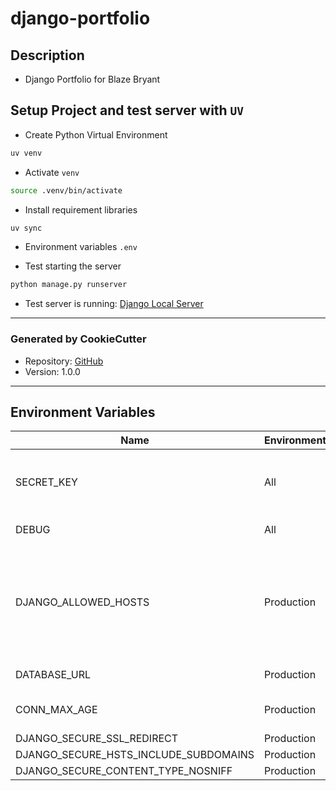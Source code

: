 # django-portfolio

## Description

* Django Portfolio for Blaze Bryant

## Setup Project and test server with `UV`

* Create Python Virtual Environment

```bash
uv venv
```

* Activate `venv`

```bash
source .venv/bin/activate
```

* Install requirement libraries

```bash
uv sync
```

* Environment variables `.env`


* Test starting the server

```bash
python manage.py runserver
```

* Test server is running: [Django Local Server](http://127.0.0.1:8000/)

---

### Generated by CookieCutter

* Repository: [GitHub](https://github.com/naturalblaze/cookiecutter-python-django)
* Version: 1.0.0

---

## Environment Variables

| Name | Environment | Default Value | Description |
| ---- | ----------- | ------------- | ----------- |
| SECRET_KEY | All | None | Django Secret Key used for cryptographic signing|
| DEBUG | All | False | Django debug mode |
| DJANGO_ALLOWED_HOSTS | Production | digital-entities.duckdns.org | A list of strings representing the host/domain names that this Django site can serve. |
| DATABASE_URL | Production | postgres:///naturalblaze_django_blog" | PostgreSQL database URL |
| CONN_MAX_AGE | Production | 60 | Database connection max age |
| DJANGO_SECURE_SSL_REDIRECT | Production | True | SSL Redirect |
| DJANGO_SECURE_HSTS_INCLUDE_SUBDOMAINS | Production | True |  |
| DJANGO_SECURE_CONTENT_TYPE_NOSNIFF | Production | True |  |
